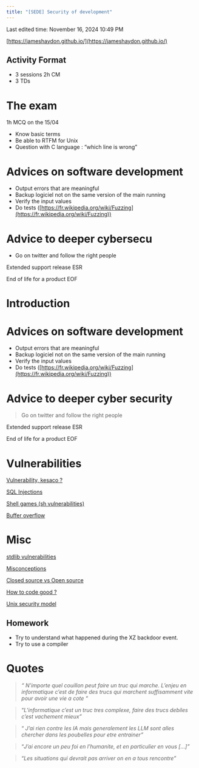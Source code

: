 ```yaml
---
title: "[SEDE] Security of development"
---
```

Last edited time: November 16, 2024 10:49 PM

[https://jameshaydon.github.io/](https://jameshaydon.github.io/)

## Activity Format

- 3 sessions 2h CM
- 3 TDs

# The exam

1h MCQ on the 15/04 

- Know basic terms
- Be able to RTFM for Unix
- Question with C language : “which line is wrong”

# Advices on software development

- Output errors that are meaningful
- Backup logiciel not on the same version of the main running
- Verify the input values
- Do tests ([https://fr.wikipedia.org/wiki/Fuzzing](https://fr.wikipedia.org/wiki/Fuzzing))

# Advice to deeper cybersecu

- Go on twitter and follow the right people

Extended support release ESR

End of life for a product EOF

# Introduction

# Advices on software development

- Output errors that are meaningful
- Backup logiciel not on the same version of the main running
- Verify the input values
- Do tests ([https://fr.wikipedia.org/wiki/Fuzzing](https://fr.wikipedia.org/wiki/Fuzzing))

# Advice to deeper cyber security

> Go on twitter and follow the right people
> 

Extended support release ESR

End of life for a product EOF

# Vulnerabilities

[Vulnerability, kesaco ?](%5BSEDE%5D%20Security%20of%20development/Vulnerability,%20kesaco.md)

[SQL Injections](%5BSEDE%5D%20Security%20of%20development/SQL%20Injections.md)

[Shell games (sh vulnerabilities)](%5BSEDE%5D%20Security%20of%20development/Shell%20games%20(sh%20vulnerabilities).md)

[Buffer overflow](%5BSEDE%5D%20Security%20of%20development/Buffer%20overflow.md)

# Misc

[stdlib vulnerabilities](%5BSEDE%5D%20Security%20of%20development/stdlib%20vulnerabilities.md)

[Misconceptions](%5BSEDE%5D%20Security%20of%20development/Misconceptions.md)

[Closed source vs Open source](%5BSEDE%5D%20Security%20of%20development/Closed%20source%20vs%20Open%20source.md)

[How to code good ?](%5BSEDE%5D%20Security%20of%20development/How%20to%20code%20good.md)

[Unix security model](%5BSEDE%5D%20Security%20of%20development/Unix%20security%20model.md)

## Homework

- Try to understand what happened during the XZ backdoor event.
- Try to use a compiler

# Quotes

> *“ N’importe quel couillon peut faire un truc qui marche. L’enjeu en informatique c’est de faire des trucs qui marchent suffisamment vite pour avoir une vie a cote “*
> 

> “*L’informatique c’est un truc tres complexe, faire des trucs debiles c’est vachement mieux”*
> 

> “ *J’ai rien contre les IA mais generalement les LLM sont alles chercher dans les poubelles pour etre entrainer”*
> 

> “*J’ai encore un peu foi en l’humanite, et en particulier en vous […]”*
> 

> “*Les situations qui devrait pas arriver on en a tous rencontre”*
>
